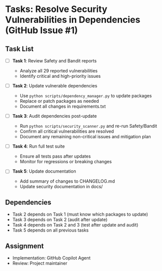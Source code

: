 # Tasks: Resolve Security Vulnerabilities in Dependencies (GitHub Issue #1)

## Task List

- [ ] **Task 1**: Review Safety and Bandit reports
    - Analyze all 29 reported vulnerabilities
    - Identify critical and high-priority issues

- [ ] **Task 2**: Update vulnerable dependencies
    - Use `python scripts/dependency_manager.py` to update packages
    - Replace or patch packages as needed
    - Document all changes in requirements.txt

- [ ] **Task 3**: Audit dependencies post-update
    - Run `python scripts/security_scanner.py` and re-run Safety/Bandit
    - Confirm all critical vulnerabilities are resolved
    - Document any remaining non-critical issues and mitigation plan

- [ ] **Task 4**: Run full test suite
    - Ensure all tests pass after updates
    - Monitor for regressions or breaking changes

- [ ] **Task 5**: Update documentation
    - Add summary of changes to CHANGELOG.md
    - Update security documentation in docs/

## Dependencies
- Task 2 depends on Task 1 (must know which packages to update)
- Task 3 depends on Task 2 (audit after update)
- Task 4 depends on Task 2 and 3 (test after update and audit)
- Task 5 depends on all previous tasks

## Assignment
- Implementation: GitHub Copilot Agent
- Review: Project maintainer
